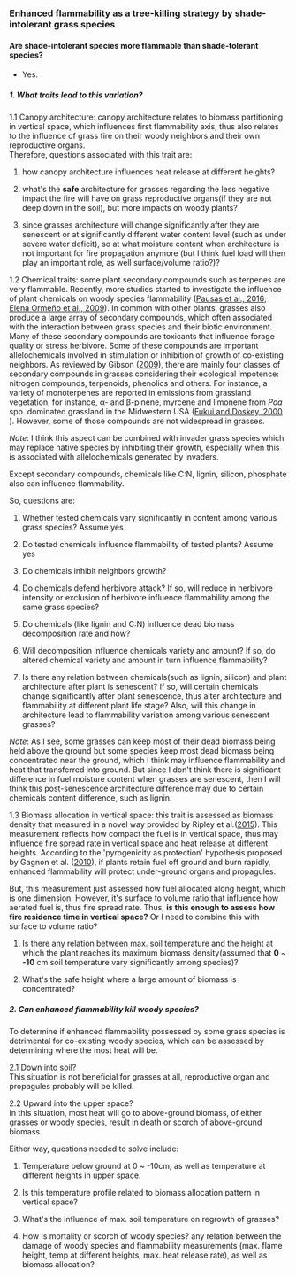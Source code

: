 ### Enhanced flammability as a tree-killing strategy by shade-intolerant grass species  

#### Are shade-intolerant species more flammable than shade-tolerant species?   
* Yes.   

##### 1. What traits lead to this variation?   

1.1 Canopy architecture: canopy architecture relates to biomass partitioning in vertical space, which influences first flammability axis, thus also relates to the influence of grass fire on their woody neighbors and their own reproductive organs.   
Therefore, questions associated with this trait are:  
 
1) how canopy architecture influences heat release at different heights?  

2) what's the **safe** architecture for grasses regarding the less negative impact the fire will have on grass reproductive organs(if they are not deep down in the soil), but more impacts on woody plants? 
  
3) since grasses architecture will change significantly after they are senescent or at significantly different water content level (such as under severe water deficit), so at what moisture content when architecture is not important for fire propagation anymore (but I think fuel load will then play an important role, as well surface/volume ratio?)? 

1.2 Chemical traits: some plant secondary compounds such as terpenes are very flammable. Recently, more studies started to investigate the influence of plant chemicals on woody species flammability ([Pausas et al., 2016](http://link.springer.com/article/10.1007/s00442-015-3454-8); [Elena Ormeño et al., 2009](http://www.sciencedirect.com/science/article/pii/S0378112708007020)). In common with other plants, grasses also produce a large array of secondary compounds, which often associated with the interaction between grass species and their biotic environment. Many of these secondary compounds are toxicants that influence forage quality or stress herbivore. Some of these compounds are important allelochemicals involved in stimulation or inhibition of growth of co-existing neighbors. As reviewed by Gibson ([2009](http://agris.fao.org/agris-search/search.do?recordID=US201300127449)), there are mainly four classes of secondary compounds in grasses considering their ecological impotence: nitrogen compounds, terpenoids, phenolics and others. For instance, a variety of monoterpenes are reported in emissions from grassland vegetation, for instance, α- and β-pinene, myrcene and limonene from *Poa* spp. dominated grassland in the Midwestern USA ([Fukui and Doskey, 2000](http://www.sciencedirect.com/science/article/pii/S1352231000000686?np=y.) ). However, some of those compounds are not widespread in grasses.  
 
*Note*: I think this aspect can be combined with invader grass species which may replace native species by inhibiting their growth, especially when this is associated with allelochemicals generated by invaders. 
 
Except secondary compounds, chemicals like C:N, lignin, silicon, phosphate also can influence flammability.    

So, questions are: 
  
1) Whether tested chemicals vary significantly in content among various grass species? Assume yes  
 
2) Do tested chemicals influence flammability of tested plants? Assume yes   

3) Do chemicals inhibit neighbors growth? 
 
4) Do chemicals defend herbivore attack? If so, will reduce in herbivore intensity or exclusion of herbivore influence flammability among the same grass species? 

5) Do chemicals (like lignin and C:N) influence dead biomass decomposition rate and how? 
 
6) Will decomposition influence chemicals variety and amount? If so, do altered chemical variety and amount in turn influence flammability? 
    
7) Is there any relation between chemicals(such as lignin, silicon) and plant architecture after plant is senescent? If so, will certain chemicals change significantly after plant senescence, thus alter architecture and flammability at different plant life stage? Also, will this change in architecture lead to flammability variation among various senescent grasses? 

*Note*: As I see, some grasses can keep most of their dead biomass being held above the ground but some species keep most dead biomass being concentrated near the ground, which I think may influence flammability and heat that transferred into ground. But since I don't think there is significant difference in fuel moisture content when grasses are senescent, then I will think this post-senescence architecture difference may due to certain chemicals content difference, such as lignin. 

1.3 Biomass allocation in vertical space: this trait is assessed as biomass density that measured in a novel way provided by Ripley et al.([2015](http://onlinelibrary.wiley.com/doi/10.1890/14-1495.1/full)). This measurement reflects how compact the fuel is in vertical space, thus may influence fire spread rate in vertical space and heat release at different heights. According to the 'pyrogenicity as protection' hypothesis proposed by Gagnon et al. ([2010](http://onlinelibrary.wiley.com/doi/10.1890/10-0291.1/abstract)), if plants retain fuel off ground and burn rapidly, enhanced flammability will protect under-ground organs and propagules.   

But, this measurement just assessed how fuel allocated along height, which is one dimension. However, it's surface to volume ratio that influence how aerated fuel is, thus fire spread rate. Thus, **is this enough to assess how fire residence time in vertical space?** Or I need to combine this with surface to volume ratio?   
 
1) Is there any relation between max. soil temperature and the height at which the plant reaches its maximum biomass density(assumed that **0** ~ **-10** cm soil temperature vary significantly among species)?  
 
2) What's the safe height where a large amount of biomass is concentrated?  

##### 2. Can enhanced flammability kill woody species?  

To determine if enhanced flammability possessed by some grass species is detrimental for co-existing woody species, which can be assessed by determining where the most heat will be.   

2.1 Down into soil?  
This situation is not beneficial for grasses at all, reproductive organ and propagules probably will be killed. 

2.2 Upward into the upper space?   
In this situation, most heat will go to above-ground biomass, of either grasses or woody species, result in death or scorch of above-ground biomass. 

Either way, questions needed to solve include:  

1) Temperature below ground at 0 ~ -10cm, as well as temperature at different heights in upper space. 

2) Is this temperature profile related to biomass allocation pattern in vertical space? 

3) What's the influence of max. soil temperature on regrowth of grasses?

4) How is mortality or scorch of woody species? any relation between the damage of woody species and flammability measurements (max. flame height, temp at different heights, max. heat release rate), as well as biomass allocation? 





